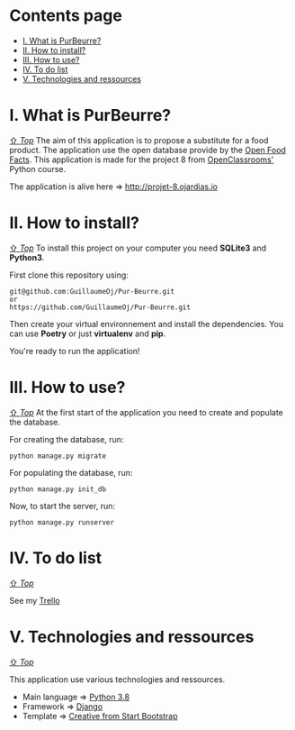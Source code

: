# Contents page
- [I. What is PurBeurre?](#i-what-is-purbeurre)
- [II. How to install?](#ii-how-to-install)
- [III. How to use?](#iii-how-to-use)
- [IV. To do list](#iv-to-do-list)
- [V. Technologies and ressources](#v-technologies-and-ressources)

# I. What is PurBeurre?
[⇧ *Top*](#contents-page)
The aim of this application is to propose a substitute for a food product.
The application use the open database provide by the [Open Food Facts](https://world.openfoodfacts.org/).
This application is made for the project 8 from [OpenClassrooms'](https://openclassrooms.com/fr/paths/68/projects/159/assignment) Python course.

The application is alive here => http://projet-8.ojardias.io

# II. How to install?
[⇧ *Top*](#contents-page)
To install this project on your computer you need **SQLite3** and **Python3**.

First clone this repository using:
```
git@github.com:GuillaumeOj/Pur-Beurre.git
or
https://github.com/GuillaumeOj/Pur-Beurre.git
```

Then create your virtual environnement and install the dependencies.
You can use **Poetry** or just **virtualenv** and **pip**.

You're ready to run the application!

# III. How to use?
[⇧ *Top*](#contents-page)
At the first start of the application you need to create and populate the database.

For creating the database, run:
```
python manage.py migrate
```

For populating the database, run:
```
python manage.py init_db
```

Now, to start the server, run:
```
python manage.py runserver
```

# IV. To do list
[⇧ *Top*](#contents-page)

See my [Trello](https://trello.com/b/TWtodZpE/purbeurre)

# V. Technologies and ressources
[⇧ *Top*](#contents-page)

This application use various technologies and ressources.

- Main language  => [Python 3.8](https://www.python.org/)
- Framework => [Django](https://www.djangoproject.com/)
- Template => [Creative from Start Bootstrap](https://startbootstrap.com/themes/creative/)
